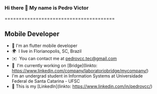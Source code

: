 ### Hi there 👋 My name is Pedro Victor
=======================================

Mobile Developer
---------


* 📱  I'm an flutter mobile developer
* 🌍  I live in Florianopolis, SC, Brazil
* ✉️  You can contact me at [pedrovcc.tec@gmail.com](mailto:pedrovcc.tec@gmail.com)
* 🧠  I'm currently working on [Bridge](linkto: https://www.linkedin.com/company/laboratoriobridge/mycompany/)
*  I'm an undergrad student in Information Systems at Universidade Federal de Santa Catarina - UFSC
* 📃 This is my [LinkedIn](linkto: https://www.linkedin.com/in/pedrovcc/)
